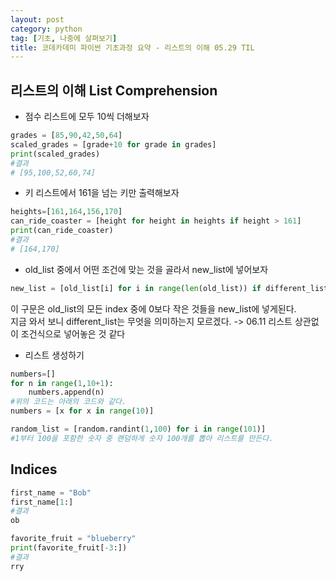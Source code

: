 ```yaml
---
layout: post
category: python
tag: [기초, 나중에 살펴보기]
title: 코데카데미 파이썬 기초과정 요약 - 리스트의 이해 05.29 TIL
---
```


## 리스트의 이해 List Comprehension

* 점수 리스트에 모두 10씩 더해보자
``` python
grades = [85,90,42,50,64]
scaled_grades = [grade+10 for grade in grades]
print(scaled_grades)
#결과
# [95,100,52,60,74]
```
* 키 리스트에서 161을 넘는 키만 출력해보자
``` python
heights=[161,164,156,170]
can_ride_coaster = [height for height in heights if height > 161]
print(can_ride_coaster)
#결과
# [164,170]
```
* old_list 중에서 어떤 조건에 맞는 것을 골라서 new_list에 넣어보자  
``` python
new_list = [old_list[i] for i in range(len(old_list)) if different_list[i]<0]
```
이 구문은 old_list의 모든 index 중에 0보다 작은 것들을 new_list에 넣게된다.  
지금 와서 보니 different_list는 무엇을 의미하는지 모르겠다. -> 06.11 리스트 상관없이 조건식으로 넣어놓은 것 같다 

* 리스트 생성하기

```python
numbers=[]
for n in range(1,10+1):
    numbers.append(n)
#위의 코드는 아래의 코드와 같다.
numbers = [x for x in range(10)]
```

```python
random_list = [random.randint(1,100) for i in range(101)]
#1부터 100을 포함한 숫자 중 랜덤하게 숫자 100개를 뽑아 리스트를 만든다. 
```
## Indices

``` python
first_name = "Bob"
first_name[1:]
#결과
ob
```

``` python
favorite_fruit = "blueberry"
print(favorite_fruit[-3:])
#결과
rry
```